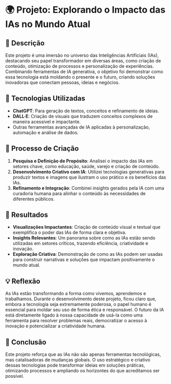 # 🌍 Projeto: Explorando o Impacto das IAs no Mundo Atual  

## 📒 Descrição  
Este projeto é uma imersão no universo das Inteligências Artificiais (IAs), destacando seu papel transformador em diversas áreas, como criação de conteúdo, otimização de processos e personalização de experiências. Combinando ferramentas de IA generativa, o objetivo foi demonstrar como essa tecnologia está moldando o presente e o futuro, criando soluções inovadoras que conectam pessoas, ideias e negócios.  

## 🤖 Tecnologias Utilizadas  
- **ChatGPT**: Para geração de textos, conceitos e refinamento de ideias.  
- **DALL·E**: Criação de visuais que traduzem conceitos complexos de maneira acessível e impactante.  
- Outras ferramentas avançadas de IA aplicadas à personalização, automação e análise de dados.  

## 🧐 Processo de Criação  
1. **Pesquisa e Definição de Propósito**: Analisei o impacto das IAs em setores chave, como educação, saúde, varejo e criação de conteúdo.  
2. **Desenvolvimento Criativo com IA**: Utilizei tecnologias generativas para produzir textos e imagens que ilustram o uso prático e os benefícios das IAs.  
3. **Refinamento e Integração**: Combinei insights gerados pela IA com uma curadoria humana para alinhar o conteúdo às necessidades de diferentes públicos.  

## 🚀 Resultados  
- **Visualizações Impactantes**: Criação de conteúdo visual e textual que exemplifica o poder das IAs de forma clara e objetiva.  
- **Insights Relevantes**: Um panorama sobre como as IAs estão sendo utilizadas em setores críticos, trazendo eficiência, criatividade e inovação.  
- **Exploração Criativa**: Demonstração de como as IAs podem ser usadas para construir narrativas e soluções que impactam positivamente o mundo atual.  

## 💡 Reflexão  
As IAs estão transformando a forma como vivemos, aprendemos e trabalhamos. Durante o desenvolvimento deste projeto, ficou claro que, embora a tecnologia seja extremamente poderosa, o papel humano é essencial para moldar seu uso de forma ética e responsável. O futuro da IA está diretamente ligado à nossa capacidade de usá-la como uma ferramenta para resolver problemas reais, democratizar o acesso à inovação e potencializar a criatividade humana.

## 📢 Conclusão  
Este projeto reforça que as IAs não são apenas ferramentas tecnológicas, mas catalisadoras de mudanças globais. O uso estratégico e criativo dessas tecnologias pode transformar ideias em soluções práticas, otimizando processos e ampliando os horizontes do que acreditamos ser possível.  


